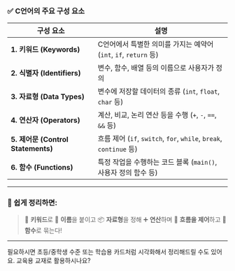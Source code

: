 ### ✅ C언어의 주요 구성 요소

| 구성 요소                           | 설명                                                            |
| ------------------------------- | ------------------------------------------------------------- |
| **1. 키워드 (Keywords)**           | C언어에서 특별한 의미를 가지는 예약어 (`int`, `if`, `return` 등)               |
| **2. 식별자 (Identifiers)**        | 변수, 함수, 배열 등의 이름으로 사용자가 정의                                    |
| **3. 자료형 (Data Types)**         | 변수에 저장할 데이터의 종류 (`int`, `float`, `char` 등)                    |
| **4. 연산자 (Operators)**          | 계산, 비교, 논리 연산 등을 수행 (`+`, `-`, `==`, `&&` 등)                  |
| **5. 제어문 (Control Statements)** | 흐름 제어 (`if`, `switch`, `for`, `while`, `break`, `continue` 등) |
| **6. 함수 (Functions)**           | 특정 작업을 수행하는 코드 블록 (`main()`, 사용자 정의 함수 등)                     |

---

### 🧠 쉽게 정리하면:

> 🔑 **키워드**로
> 📛 **이름**을 붙이고
> 📦 **자료형**을 정해
> ➕ **연산**하며
> 🔁 **흐름을 제어**하고
> 🧩 **함수**로 묶는다!

---

필요하시면 초등/중학생 수준 또는 학습용 카드처럼 시각화해서 정리해드릴 수도 있어요.
교육용 교재로 활용하시나요?
